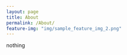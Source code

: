 ```yaml
---
layout: page
title: About
permalink: /About/
feature-img: "img/sample_feature_img_2.png"
---
```


nothing